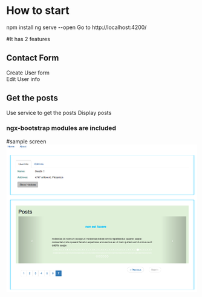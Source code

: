 # How to start
npm install
ng serve --open
Go to http://localhost:4200/

#It has 2 features
## Contact Form
Create User form<br>
Edit User info 

## Get the posts
 Use service to get the posts
 Display posts
 
 ### ngx-bootstrap modules are included 

#sample screen
![Alt text](src/assets/Images/Screenshot1.png)